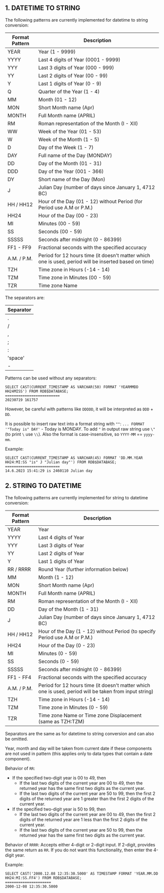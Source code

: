 ## 1. DATETIME TO STRING

The following patterns are currently implemented for datetime to string conversion:

| Format Pattern | Description |
| -------------- | ----------- |
| YEAR | Year (1 - 9999) |
| YYYY | Last 4 digits of Year (0001 - 9999) |
| YYY | Last 3 digits of Year (000 - 999) |
| YY | Last 2 digits of Year (00 - 99) |
| Y | Last 1 digits of Year (0 - 9) |
| Q | Quarter of the Year (1 - 4) |
| MM | Month (01 - 12) |
| MON | Short Month name (Apr) |
| MONTH | Full Month name (APRIL) |
| RM | Roman representation of the Month (I - XII) |
| WW | Week of the Year (01 - 53) |
| W | Week of the Month (1 - 5) |
| D | Day of the Week (1 - 7) |
| DAY | Full name of the Day (MONDAY) |
| DD | Day of the Month (01 - 31) |
| DDD | Day of the Year (001 - 366) |
| DY | Short name of the Day (Mon) |
| J | Julian Day (number of days since January 1, 4712 BC) |
| HH / HH12 | Hour of the Day (01 - 12) without Period (for Period use A.M or P.M.)  |
| HH24 | Hour of the Day (00 - 23) |
| MI | Minutes (00 - 59) |
| SS | Seconds (00 - 59) |
| SSSSS | Seconds after midnight (0 - 86399) |
| FF1 - FF9 | Fractional seconds with the specified accuracy |
| A.M. / P.M. | Period for 12 hours time (it doesn't matter which one is used, period will be inserted based on time) |
| TZH | Time zone in Hours  (-14 - 14) |
| TZM | Time zone in Minutes (00 - 59) |
| TZR | Time zone Name |

The separators are:

| Separator |
| ------------- |
| . |
| / |
| , |
| ; |
| : |
| 'space' |
| - |

Patterns can be used without any separators:
```
SELECT CAST(CURRENT_TIMESTAMP AS VARCHAR(50) FORMAT 'YEARMMDD HH24MISS') FROM RDB$DATABASE;
=========================
20230719 161757
```
However, be careful with patterns like `DDDDD`, it will be interpreted as `DDD` + `DD`.

It is possible to insert raw text into a format string with `""`: `... FORMAT '"Today is" DAY'` - Today is MONDAY. To add `"` in output raw string use `\"` (to print `\` use `\\`).
Also the format is case-insensitive, so `YYYY-MM` == `yyyy-mm`.

Example:
```
SELECT CAST(CURRENT_TIMESTAMP AS VARCHAR(45) FORMAT 'DD.MM.YEAR HH24:MI:SS "is" J "Julian day"') FROM RDB$DATABASE;
=========================
14.6.2023 15:41:29 is 2460110 Julian day
```

## 2. STRING TO DATETIME

The following patterns are currently implemented for string to datetime conversion:

| Format Pattern | Description |
| ------------- | ------------- |
| YEAR | Year |
| YYYY | Last 4 digits of Year |
| YYY | Last 3 digits of Year |
| YY | Last 2 digits of Year |
| Y | Last 1 digits of Year |
| RR / RRRR | Round Year (further information below) | 
| MM | Month (1 - 12) |
| MON | Short Month name (Apr) |
| MONTH | Full Month name (APRIL) |
| RM | Roman representation of the Month (I - XII) |
| DD | Day of the Month (1 - 31) |
| J | Julian Day (number of days since January 1, 4712 BC) |
| HH / HH12 | Hour of the Day (1 - 12) without Period (to specify Period use A.M or P.M.) |
| HH24 | Hour of the Day (0 - 23) |
| MI | Minutes (0 - 59) |
| SS | Seconds (0 - 59) |
| SSSSS | Seconds after midnight (0 - 86399) |
| FF1 - FF4 | Fractional seconds with the specified accuracy |
| A.M. / P.M. | Period for 12 hours time (it doesn't matter which one is used, period will be taken from input string) |
| TZH | Time zone in Hours  (-14 - 14) |
| TZM | Time zone in Minutes (0 - 59) |
| TZR | Time zone Name or Time zone Displacement (same as TZH:TZM) |

Separators are the same as for datetime to string conversion and can also be omitted.

Year, month and day will be taken from current date if these components are not used in pattern (this applies only to data types that contain a date component).

Behavior of `RR`:
- If the specified two-digit year is 00 to 49, then
  - If the last two digits of the current year are 00 to 49, then the returned year has the same first two digits as the current year.
  - If the last two digits of the current year are 50 to 99, then the first 2 digits of the returned year are 1 greater than the first 2 digits of the current year.
- If the specified two-digit year is 50 to 99, then
  - If the last two digits of the current year are 00 to 49, then the first 2 digits of the returned year are 1 less than the first 2 digits of the current year.
  - If the last two digits of the current year are 50 to 99, then the returned year has the same first two digits as the current year.

Behavior of `RRRR`: Accepts either 4-digit or 2-digit input. If 2-digit, provides the same return as `RR`. If you do not want this functionality, then enter the 4-digit year.


Example:
```
SELECT CAST('2000.12.08 12:35:30.5000' AS TIMESTAMP FORMAT 'YEAR.MM.DD HH24:MI:SS.FF4') FROM RDB$DATABASE;
=====================
2000-12-08 12:35:30.5000
```
